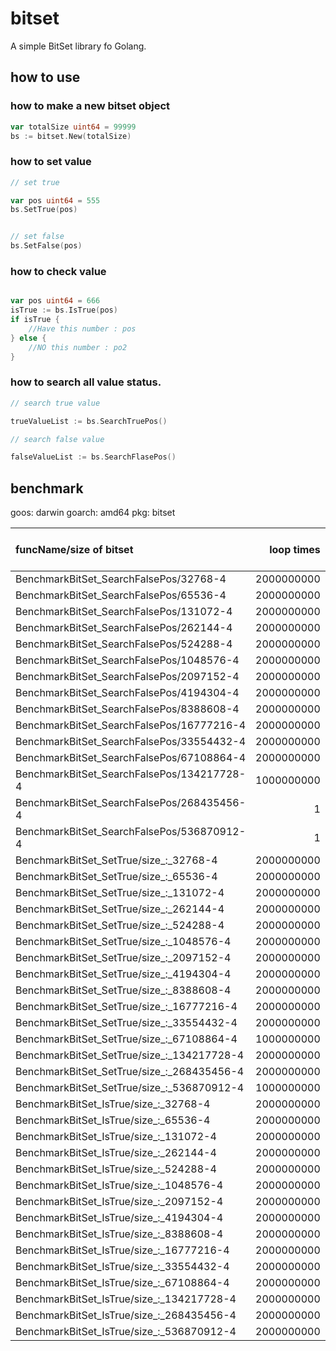 # bitset
A simple BitSet library fo Golang.

## how to use

### how to make a new bitset object

``` go
var totalSize uint64 = 99999
bs := bitset.New(totalSize)

```

### how to set value 

```go
// set true 

var pos uint64 = 555
bs.SetTrue(pos)


// set false
bs.SetFalse(pos)
```

### how to check value 

``` go

var pos uint64 = 666
isTrue := bs.IsTrue(pos)
if isTrue {
    //Have this number : pos
} else {
    //NO this number : po2
}
```

### how to search all value status.

``` go 
// search true value 

trueValueList := bs.SearchTruePos()

// search false value

falseValueList := bs.SearchFlasePos()
```


## benchmark


goos: darwin
goarch: amd64
pkg: bitset

|funcName/size of bitset | loop times | one operation time|
|:-|-:|-:|
|BenchmarkBitSet_SearchFalsePos/32768-4          |2000000000|               0.00 ns/op|
|BenchmarkBitSet_SearchFalsePos/65536-4          |2000000000|               0.00 ns/op|
|BenchmarkBitSet_SearchFalsePos/131072-4         |2000000000|               0.00 ns/op|
|BenchmarkBitSet_SearchFalsePos/262144-4         |2000000000|               0.00 ns/op|
|BenchmarkBitSet_SearchFalsePos/524288-4         |2000000000|               0.00 ns/op|
|BenchmarkBitSet_SearchFalsePos/1048576-4        |2000000000|               0.00 ns/op|
|BenchmarkBitSet_SearchFalsePos/2097152-4        |2000000000|               0.01 ns/op|
|BenchmarkBitSet_SearchFalsePos/4194304-4        |2000000000|               0.01 ns/op|
|BenchmarkBitSet_SearchFalsePos/8388608-4        |2000000000|               0.02 ns/op|
|BenchmarkBitSet_SearchFalsePos/16777216-4       |2000000000|               0.03 ns/op|
|BenchmarkBitSet_SearchFalsePos/33554432-4       |2000000000|               0.06 ns/op|
|BenchmarkBitSet_SearchFalsePos/67108864-4       |2000000000|               0.21 ns/op|
|BenchmarkBitSet_SearchFalsePos/134217728-4      |1000000000|               0.52 ns/op|
|BenchmarkBitSet_SearchFalsePos/268435456-4      |       1  |      1085940148 ns/op|
|BenchmarkBitSet_SearchFalsePos/536870912-4      |       1  |      3625218790 ns/op|
|BenchmarkBitSet_SetTrue/size_:_32768-4          |2000000000|               0.00 ns/op|
|BenchmarkBitSet_SetTrue/size_:_65536-4          |2000000000|               0.00 ns/op|
|BenchmarkBitSet_SetTrue/size_:_131072-4         |2000000000|               0.00 ns/op|
|BenchmarkBitSet_SetTrue/size_:_262144-4         |2000000000|               0.00 ns/op|
|BenchmarkBitSet_SetTrue/size_:_524288-4         |2000000000|               0.00 ns/op|
|BenchmarkBitSet_SetTrue/size_:_1048576-4        |2000000000|               0.00 ns/op|
|BenchmarkBitSet_SetTrue/size_:_2097152-4        |2000000000|               0.00 ns/op|
|BenchmarkBitSet_SetTrue/size_:_4194304-4        |2000000000|               0.00 ns/op|
|BenchmarkBitSet_SetTrue/size_:_8388608-4        |2000000000|               0.01 ns/op|
|BenchmarkBitSet_SetTrue/size_:_16777216-4       |2000000000|               0.01 ns/op|
|BenchmarkBitSet_SetTrue/size_:_33554432-4       |2000000000|               0.02 ns/op|
|BenchmarkBitSet_SetTrue/size_:_67108864-4       |1000000000|               0.08 ns/op|
|BenchmarkBitSet_SetTrue/size_:_134217728-4      |2000000000|               0.08 ns/op|
|BenchmarkBitSet_SetTrue/size_:_268435456-4      |2000000000|               0.18 ns/op|
|BenchmarkBitSet_SetTrue/size_:_536870912-4      |1000000000|               0.62 ns/op|
|BenchmarkBitSet_IsTrue/size_:_32768-4           |2000000000|               0.00 ns/op|
|BenchmarkBitSet_IsTrue/size_:_65536-4           |2000000000|               0.00 ns/op|
|BenchmarkBitSet_IsTrue/size_:_131072-4          |2000000000|               0.00 ns/op|
|BenchmarkBitSet_IsTrue/size_:_262144-4          |2000000000|               0.00 ns/op|
|BenchmarkBitSet_IsTrue/size_:_524288-4          |2000000000|               0.00 ns/op|
|BenchmarkBitSet_IsTrue/size_:_1048576-4         |2000000000|               0.00 ns/op|
|BenchmarkBitSet_IsTrue/size_:_2097152-4         |2000000000|               0.00 ns/op|
|BenchmarkBitSet_IsTrue/size_:_4194304-4         |2000000000|               0.00 ns/op|
|BenchmarkBitSet_IsTrue/size_:_8388608-4         |2000000000|               0.00 ns/op|
|BenchmarkBitSet_IsTrue/size_:_16777216-4        |2000000000|               0.01 ns/op|
|BenchmarkBitSet_IsTrue/size_:_33554432-4        |2000000000|               0.01 ns/op|
|BenchmarkBitSet_IsTrue/size_:_67108864-4        |2000000000|               0.02 ns/op|
|BenchmarkBitSet_IsTrue/size_:_134217728-4       |2000000000|               0.04 ns/op|
|BenchmarkBitSet_IsTrue/size_:_268435456-4       |2000000000|               0.08 ns/op|
|BenchmarkBitSet_IsTrue/size_:_536870912-4       |2000000000|               0.18 ns/op|
